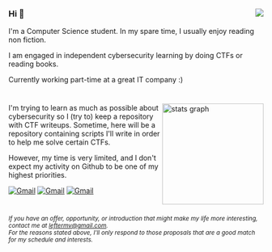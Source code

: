### Hi 🐧 <img align="right" img src="https://visitor-badge.laobi.icu/badge?page_id=leftermv.leftermv&"  />

I'm a Computer Science student. In my spare time, I usually enjoy reading non fiction.  

I am engaged in independent cybersecurity learning by doing CTFs or reading books. 

Currently working part-time at a great IT company :) 

#

  <img align="right" img src="https://github-readme-stats.vercel.app/api?username=leftermv&hide_title=false&hide_rank=false&show_icons=true&include_all_commits=true&count_private=true&disable_animations=false&theme=dracula&locale=en&hide_border=false&order=1" height="200" alt="stats graph"  />

I'm trying to learn as much as possible about cybersecurity so I (try to) keep a repository with CTF writeups. Sometime, here will be a repository containing scripts I'll write in order to help me solve certain CTFs.  

However, my time is very limited, and I don't expect my activity on Github to be one of my highest priorities.  
  
  
[![Gmail](https://img.shields.io/static/v1?message=Gmail&logo=gmail&label=&color=D14836&logoColor=white&labelColor=&style=for-the-badge)](https://www.google.com)
[![Gmail](https://img.shields.io/static/v1?message=LinkedIn&logo=linkedin&label=&color=0077B5&logoColor=white&labelColor=&style=for-the-badge)](https://www.google.com)
[![Gmail](https://img.shields.io/static/v1?message=TryHackMe&logo=tryhackme&label=&color=88cc14&logoColor=white&labelColor=&style=for-the-badge)](https://www.google.com)


#

_<sub>If you have an offer, opportunity, or introduction that might make my life more interesting, contact me at leftermv@gmail.com.  
For the reasons stated above, I'll only respond to those proposals that are a good match for my schedule and interests. </sub>_
